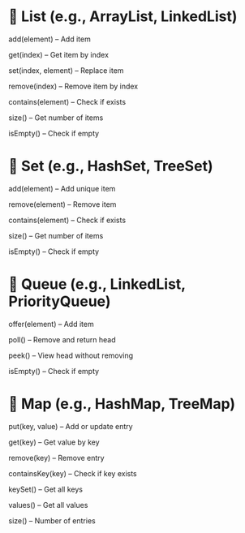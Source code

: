 🔹 List (e.g., ArrayList, LinkedList)
=====================================
add(element) – Add item

get(index) – Get item by index

set(index, element) – Replace item

remove(index) – Remove item by index

contains(element) – Check if exists

size() – Get number of items

isEmpty() – Check if empty


🔹 Set (e.g., HashSet, TreeSet)
===============================
add(element) – Add unique item

remove(element) – Remove item

contains(element) – Check if exists

size() – Get number of items

isEmpty() – Check if empty


🔹 Queue (e.g., LinkedList, PriorityQueue)
==========================================
offer(element) – Add item

poll() – Remove and return head

peek() – View head without removing

isEmpty() – Check if empty


🔹 Map (e.g., HashMap, TreeMap)
===============================
put(key, value) – Add or update entry

get(key) – Get value by key

remove(key) – Remove entry

containsKey(key) – Check if key exists

keySet() – Get all keys

values() – Get all values

size() – Number of entries